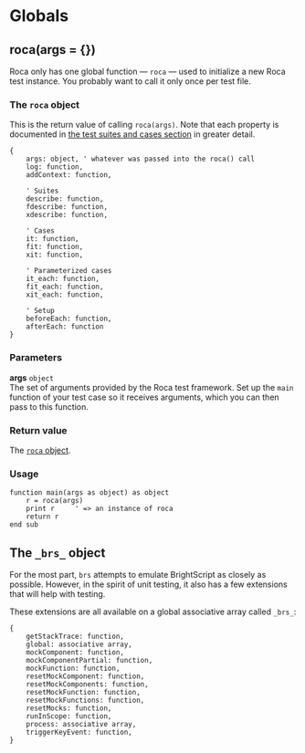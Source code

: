 
# Globals
## roca(args = {})
Roca only has one global function &mdash; `roca` &mdash; used to initialize a new Roca test instance.  You probably want to call it only once per test file.

### The `roca` object
This is the return value of calling `roca(args)`. Note that each property is documented in [the test suites and cases section](api/reference/test-suites-and-cases.md) in greater detail.
```brightscript
{
    args: object, ' whatever was passed into the roca() call
    log: function,
    addContext: function,

    ' Suites
    describe: function,
    fdescribe: function,
    xdescribe: function,

    ' Cases
    it: function,
    fit: function,
    xit: function,

    ' Parameterized cases
    it_each: function,
    fit_each: function,
    xit_each: function,

    ' Setup
    beforeEach: function,
    afterEach: function
}
```

### Parameters 
**args** `object` \
The set of arguments provided by the Roca test framework. Set up the `main` function of your test case so it receives arguments, which you can then pass to this function.

### Return value 
The [`roca` object](#the-roca-object).

### Usage 
```brightscript
function main(args as object) as object
    r = roca(args)
    print r     ' => an instance of roca
    return r
end sub
```

## The `_brs_` object

For the most part, `brs` attempts to emulate BrightScript as closely as possible. However, in the spirit of unit testing, it also has a few extensions that will help with testing.

These extensions are all available on a global associative array called `_brs_`:
```brightscript
{
    getStackTrace: function,
    global: associative array,
    mockComponent: function,
    mockComponentPartial: function,
    mockFunction: function,
    resetMockComponent: function,
    resetMockComponents: function,
    resetMockFunction: function,
    resetMockFunctions: function,
    resetMocks: function,
    runInScope: function,
    process: associative array,
    triggerKeyEvent: function,
}
```
